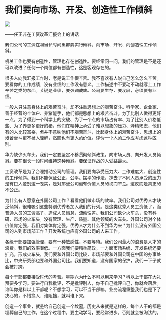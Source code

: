 # 我们要向市场、开发、创造性工作倾斜
<img class="pv" src="https://api.visitor.plantree.me/visitor-badge/pv?namespace=plantree.me&key=renzhengfei-speeches/我们要向市场开发创造性工作倾斜.md">



——任正非在工资改革汇报会上的讲话

我们公司的工资在相当长时间里都要实行倾斜，向市场、开发、向创造性工作倾斜。

机关工作也要有创造性，管理也存在创造性。要经常问一问，我们的管理是不是还可以改进？任何一个岗位都有创造性，这是客观存在的。

很多人向我汇报工作时，老是说工作很辛苦。我不喜欢有人说自己怎么怎么辛苦。要看你的工作成绩，没有业绩的工作没有意义。工作描述中不要动不动就写上工作辛苦之类的东西。关键是业绩，要强调成效。公司要生存、要发展，必须要有业绩。

一般人只注意身体上的艰苦奋斗，却不注重思想上的艰苦奋斗。科学家、企业家、善于经营的个体户、养猪能手，他们都是思想上的艰苦奋斗。为了比别人做得更好一点，为了得到一个科学上的突破、为了一个点的市场占有率、为了比别人价格低些、为了养更多更好的猪，他们在精神上承受了难以想象的压力、殚精竭虑，他们有的人比较富裕，但并不意味他们不艰苦奋斗，比起身体上的艰苦奋斗，思想上的艰苦奋斗更不被人理解，然而也有更大的价值。评价一个人的工作应考虑这种区别。

华为缺少火车头。我们一定要坚定不移贯彻倾斜政策，向市场人员、向开发人员倾斜。要在很长一段时间维持这种倾斜。要保证作战的人受益最大。

工资改革是为了合理推动公司的管理。我们要向承受压力大、工作难度大、创造性的工作倾斜。我们不能保证公正、公平。摆平的作法，抹去了不同人员承受的压力是有巨大差别这一现实，是对那些公司最有价值人员的视而不见。这反而是真正的不公正。

为什么有人愿意在外国公司工作？看看他们做市场的效率。我们公司对优秀人才缺乏倾斜，很难吸引这些特别优秀者加入我们的行列。是这类优秀人员工资低了，而普通人员的工资高了，造成人员惰怠，流动性差。我们公司缺少火车头，没有科研、市场的火车头，没有管理、生产、质量、其他领域的火车头。外国公司对个体价值肯定强，我们对集体肯定强。优秀人才为什么不到华为来？为什么没有外国公司的人到市场部工作？开发系统也应有外国公司的人来工作。

各级干部要加强管理，要有一种敏感性，不要等待。我们公司最大的浪费是人才的浪费。我们的效率很低。一方面我们要精兵简政，一方面市场系统、开发系统还要扩充，形成火车头。我们要和外国公司比较，市场部要和外国公司在中国的办事处比，中央研究部也要和外国公司比。我们要知道，没有国家的保护，我们一下子就会被打跨。

每个干部都要接受时代的考验。星期六为什么不可以用来学习？科以上干部在大礼拜要多学习。要进行自我批评，不是批评别人，你不自己批评自己，你就会落后。谁叫你是科以上干部呢？不想学习，可以不当干部嘛。业务流程重整我们也是下了决心的，不惜换人，谁阻挡，就叫谁下来。

创造一个事业，就是给自己创造一个坟墓。历史从来就是这样的，每个人干的都是埋葬自己的工作。在这个过程中，要主动学习，要经常进步，否则就会被淘汰的。
